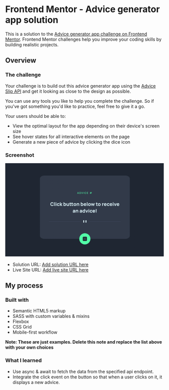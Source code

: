 # Frontend Mentor - Advice generator app solution

This is a solution to the [Advice generator app challenge on Frontend Mentor](https://www.frontendmentor.io/challenges/advice-generator-app-QdUG-13db). Frontend Mentor challenges help you improve your coding skills by building realistic projects.

## Overview

### The challenge

Your challenge is to build out this advice generator app using the [Advice Slip API](https://api.adviceslip.com) and get it looking as close to the design as possible.

You can use any tools you like to help you complete the challenge. So if you've got something you'd like to practice, feel free to give it a go.

Your users should be able to:

- View the optimal layout for the app depending on their device's screen size
- See hover states for all interactive elements on the page
- Generate a new piece of advice by clicking the dice icon

### Screenshot

![](images/screenshot.png)

- Solution URL: [Add solution URL here](https://github.com/DanK1368/advice_generator_app)
- Live Site URL: [Add live site URL here](https://dank1368.github.io/advice_generator_app/)

## My process

### Built with

- Semantic HTML5 markup
- SASS with custom variables & mixins
- Flexbox
- CSS Grid
- Mobile-first workflow

**Note: These are just examples. Delete this note and replace the list above with your own choices**

### What I learned

- Use async & await to fetch the data from the specified api endpoint.
- Integrate the click event on the button so that when a user clicks on it, it displays a new advice.
